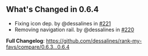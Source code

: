 ## What's Changed in 0.6.4

- Fixing icon dep. by @dessalines in [#221](https://github.com/dessalines/rank-my-favs/pull/221)
- Removing navigation rail. by @dessalines in [#220](https://github.com/dessalines/rank-my-favs/pull/220)

**Full Changelog**: https://github.com/dessalines/rank-my-favs/compare/0.6.3...0.6.4

<!-- generated by git-cliff -->
